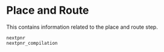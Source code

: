# Place and Route

This contains information related to the place and route step.

```{toctree}
nextpnr
nextpnr_compilation
```
